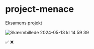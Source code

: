 # project-menace

Eksamens projekt

![Skærmbillede 2024-05-13 kl  14 59 39](https://github.com/omar-eaa/project-menace/assets/143701116/cd46a84a-9740-4911-842f-26727eab2fea)

<!-- check list   today: lørdag -->

  <!--kl:22:30👇  -->

<!-- * header make better/fix and clone it to all pages ❌ -->
<!-- make all pages have nice font and spacing ❌ -->
<!-- change index.html bestsellers img so it looks the samme on each img -->
<!-- make cap.html page done ❌-->
<!--* make chekout page to all 6 product  ❌ -->
<!-- make link work on all pages❌ -->

✅
❌
